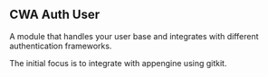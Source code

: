 ## CWA Auth User

A module that handles your user base and integrates with different authentication frameworks.

The initial focus is to integrate with appengine using gitkit.